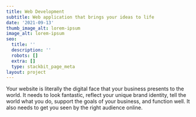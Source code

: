 ```yaml
---
title: Web Development
subtitle: Web application that brings your ideas to life
date: '2021-09-13'
thumb_image_alt: lorem-ipsum
image_alt: lorem-ipsum
seo:
  title: ''
  description: ''
  robots: []
  extra: []
  type: stackbit_page_meta
layout: project
---
```

Your website is literally the digital face that your business presents to the world. It needs to look fantastic, reflect your unique brand identity, tell the world what you do, support the goals of your business, and function well. It also needs to get you seen by the right audience online.

